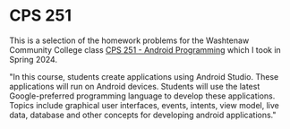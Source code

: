 # CPS 251

This is a selection of the homework problems for the Washtenaw Community College class [CPS 251 - Android Programming](https://catalog.wccnet.edu/current/courses/cps-251.php) which I took in Spring 2024.

"In this course, students create applications using Android Studio. These applications will run on Android devices. Students will use the latest Google-preferred programming language to develop these applications. Topics include graphical user interfaces, events, intents, view model, live data, database and other concepts for developing android applications."
